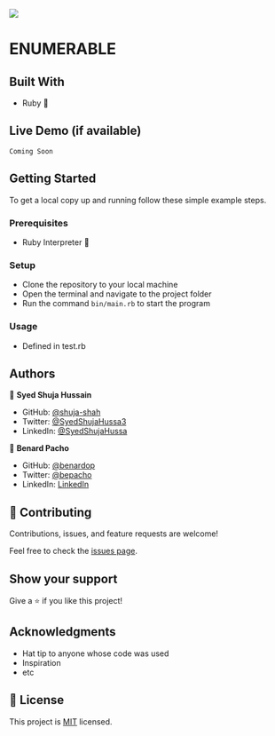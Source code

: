 ![](https://img.shields.io/badge/Microverse-blueviolet)

# ENUMERABLE

## Built With

- Ruby :gem:

## Live Demo (if available)
    Coming Soon

## Getting Started


To get a local copy up and running follow these simple example steps.

### Prerequisites

- Ruby Interpreter :gem:

### Setup

- Clone the repository to your local machine
- Open the terminal and navigate to the project folder
- Run the command `bin/main.rb` to start the program




### Usage

- Defined in test.rb



## Authors

👤 **Syed Shuja Hussain**

- GitHub: [@shuja-shah](https://github.com/githubhandle)
- Twitter: [@SyedShujaHussa3](https://twitter.com/twitterhandle)
- LinkedIn: [@SyedShujaHussa](https://linkedin.com/in/linkedinhandle)

👤 **Benard Pacho**

- GitHub: [@benardop](https://github.com/benardop)
- Twitter: [@bepacho](https://twitter.com/Bepacho)
- LinkedIn: [LinkedIn](https://www.linkedin.com/in/benardpacho/)
## 🤝 Contributing

Contributions, issues, and feature requests are welcome!

Feel free to check the [issues page](../../issues/).

## Show your support

Give a ⭐️ if you like this project!

## Acknowledgments

- Hat tip to anyone whose code was used
- Inspiration
- etc

## 📝 License

This project is [MIT](./LICENSE) licensed.
